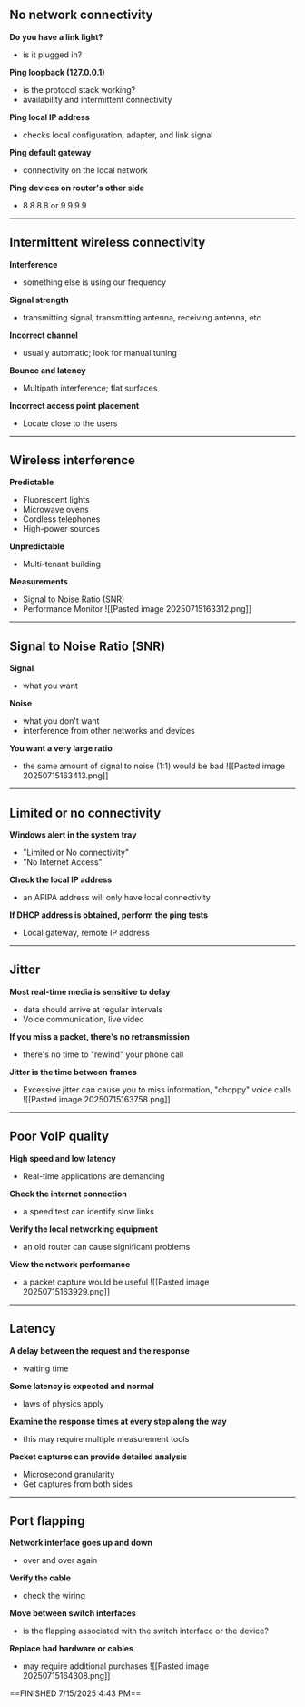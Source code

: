 ## No network connectivity 
**Do you have a link light?**
- is it plugged in?

**Ping loopback (127.0.0.1)**
- is the protocol stack working?
- availability and intermittent connectivity 

**Ping local IP address**
- checks local configuration, adapter, and link signal

**Ping default gateway**
- connectivity on the local network 

**Ping devices on router's other side**
- 8.8.8.8 or 9.9.9.9
---
## Intermittent wireless connectivity 
**Interference**
- something else is using our frequency 

**Signal strength**
- transmitting signal, transmitting antenna, receiving antenna, etc

**Incorrect channel**
- usually automatic; look for manual tuning 

**Bounce and latency**
- Multipath interference; flat surfaces

**Incorrect access point placement**
- Locate close to the users 
---
## Wireless interference 
**Predictable**
- Fluorescent lights 
- Microwave ovens
- Cordless telephones
- High-power sources 

**Unpredictable**
- Multi-tenant building 

**Measurements**
- Signal to Noise Ratio (SNR)
- Performance Monitor
![[Pasted image 20250715163312.png]]

---
## Signal to Noise Ratio (SNR)
**Signal**
- what you want

**Noise**
- what you don't want
- interference from other networks and devices 

**You want a very large ratio**
- the same amount of signal to noise (1:1) would be bad
![[Pasted image 20250715163413.png]]

---
## Limited or no connectivity 
**Windows alert in the system tray**
- "Limited or No connectivity"
- "No Internet Access"

**Check the local IP address**
- an APIPA address will only have local connectivity

**If DHCP address is obtained, perform the ping tests**
- Local gateway, remote IP address 
---
## Jitter
**Most real-time media is sensitive to delay**
- data should arrive at regular intervals
- Voice communication, live video

**If you miss a packet, there's no retransmission**
- there's no time to "rewind" your phone call 

**Jitter is the time between frames**
- Excessive jitter can cause you to miss information, "choppy" voice calls 
![[Pasted image 20250715163758.png]]

---
## Poor VoIP quality 
**High speed and low latency**
- Real-time applications are demanding

**Check the internet connection**
- a speed test can identify slow links

**Verify the local networking equipment**
- an old router can cause significant problems

**View the network performance**
- a packet capture would be useful 
![[Pasted image 20250715163929.png]]

---
## Latency 
**A delay between the request and the response**
- waiting time

**Some latency is expected and normal**
- laws of physics apply 

**Examine the response times at every step along the way**
- this may require multiple measurement tools 

**Packet captures can provide detailed analysis**
- Microsecond granularity
- Get captures from both sides 
---
## Port flapping
**Network interface goes up and down**
- over and over again

**Verify the cable**
- check the wiring 

**Move between switch interfaces**
- is the flapping associated with the switch interface or the device?

**Replace bad hardware or cables**
- may require additional purchases 
![[Pasted image 20250715164308.png]]

==FINISHED 7/15/2025 4:43 PM== 
